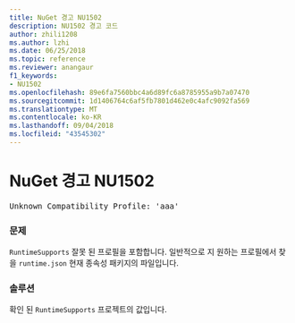 ```yaml
---
title: NuGet 경고 NU1502
description: NU1502 경고 코드
author: zhili1208
ms.author: lzhi
ms.date: 06/25/2018
ms.topic: reference
ms.reviewer: anangaur
f1_keywords:
- NU1502
ms.openlocfilehash: 89e6fa7560bbc4a6d89fc6a8785955a9b7a07470
ms.sourcegitcommit: 1d1406764c6af5fb7801d462e0c4afc9092fa569
ms.translationtype: MT
ms.contentlocale: ko-KR
ms.lasthandoff: 09/04/2018
ms.locfileid: "43545302"
---
```

# <a name="nuget-warning-nu1502"></a>NuGet 경고 NU1502

<pre>Unknown Compatibility Profile: 'aaa'</pre>

### <a name="issue"></a>문제
`RuntimeSupports` 잘못 된 프로필을 포함합니다. 일반적으로 지 원하는 프로필에서 찾을 `runtime.json` 현재 종속성 패키지의 파일입니다.

### <a name="solution"></a>솔루션
확인 된 `RuntimeSupports` 프로젝트의 값입니다.
